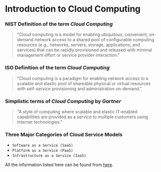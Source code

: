 # Introduction to Cloud Computing

### NIST Definition of the term *Cloud Computing*
> "Cloud computing is a model for enabling ubiquitous, convenient, on-demand network access to a shared pool of configurable computing resources (e.g., networks, servers, storage, applications, and services) that can be rapidly provisioned and released with minimal management effort or service provider interaction."

### ISO Definition of the term *Cloud Computing*
> "Cloud computing is a paradigm for enabling network access to a scalable and elastic pool of shareable physical or virtual resources with self-service provisioning and administration on-demand."

### Simplistic terms of *Cloud Computing* by *Gartner*
> "A style of computing where scalable and elastic IT-enabled capabilities are provided as a service to multiple customers using Internet technologies."

### Three Major Categories of Cloud Service Models
- `Software as a Service (SaaS)`
- `Platform as a Service (PaaS)`
- `Infrastructure as a Service (IaaS)`




All the information listed here can be found from [here](./img/TCC3141-Week1-IntrotoCloudComputing.pdf).
